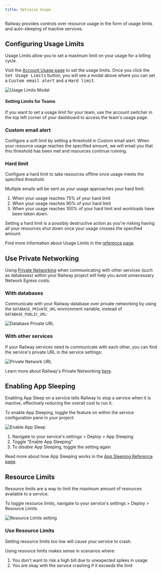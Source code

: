 ```yaml
---
title: Optimize Usage
---
```


Railway provides controls over resource usage in the form of usage limits and auto-sleeping of inactive services.

## Configuring Usage Limits

Usage Limits allow you to set a maximum limit on your usage for a billing cycle.

Visit the <a href="https://railway.app/account/usage" target="_blank">Account Usage page</a> to set the usage limits. Once you click the <kbd>Set Usage Limits</kbd> button, you will see a modal above where you can set a <kbd>Custom email alert</kbd> and a <kbd>Hard limit</kbd>.

<Image src="https://res.cloudinary.com/railway/image/upload/v1694775828/usage-limits_hzv9ee.png" alt="Usage Limits Modal" layout="responsive" width={1252} height={1150} />

#### Setting Limits for Teams

If you want to set a usage limit for your team, use the account switcher in the top left corner of your dashboard to access the team's usage page.

### Custom email alert

Configure a soft limit by setting a threshold in Custom email alert. When your resource usage reaches the specified amount, we will email you that this threshold has been met and resources continue running.

### Hard limit

Configure a hard limit to take resources offline once usage meets the specified threshold.

Multiple emails will be sent as your usage approaches your hard limit:

1. When your usage reaches 75% of your hard limit
2. When your usage reaches 90% of your hard limit
3. When your usage reaches 100% of your hard limit and workloads have been taken down.

<Banner variant="danger">Setting a hard limit is a possibly destructive action as you're risking having all your resources shut down once your usage crosses the specified amount.</Banner>

Find more information about Usage Limits in the [reference page](/reference/usage-limits).

## Use Private Networking

Using [Private Networking](/guides/private-networking) when communicating with other services (such as databases) within your Railway project will help you avoid unnecessary Network Egress costs.

### With databases

Communicate with your Railway database over private networking by using the `DATABASE_PRIVATE_URL` environment variable, instead of `DATABASE_PUBLIC_URL`:

<Image src="https://res.cloudinary.com/railway/image/upload/v1715870608/docs/privnet-db_iujd9g.png" alt="Database Private URL" layout="responsive" width={664} height={452} />

### With other services

If your Railway services need to communicate with each other, you can find the service's private URL in the service settings:

<Image src="https://res.cloudinary.com/railway/image/upload/v1715870638/docs/privnet-services_iyqsgd.png" alt="Private Network URL" layout="responsive" width={758} height={573} />

Learn more about Railway's Private Networking [here](/guides/private-networking).

## Enabling App Sleeping

Enabling App Sleep on a service tells Railway to stop a service when it is inactive, effectively reducing the overall cost to run it.

To enable App Sleeping, toggle the feature on within the service configuration pane in your project:

<Image src="https://res.cloudinary.com/railway/image/upload/v1696548703/docs/scale-to-zero/appSleep_ksaewp.png"
alt="Enable App Sleep"
layout="intrinsic"
width={700} height={460} quality={100} />

1. Navigate to your service's settings > Deploy > App Sleeping
2. Toggle "Enable App Sleeping"
3. To _disable_ App Sleeping, toggle the setting again

Read more about how App Sleeping works in the [App Sleeping Reference page](/reference/app-sleeping).

## Resource Limits

Resource limits are a way to limit the maximum amount of resources available to a service.

To toggle resource limits, navigate to your service's settings > Deploy > Resource Limits.

<Image
  src="https://res.cloudinary.com/railway/image/upload/v1721917970/resource-limits.png"
  alt="Resource Limits setting"
  layout="intrinsic"
  width={1298}
  height={658}
  quality={80}
/>

### Use Resource Limits

<Banner variant="warning">
Setting resource limits too low will cause your service to crash.
</Banner>

Using resource limits makes sense in scenarios where:

1. You don't want to risk a high bill due to unexpected spikes in usage
2. You are okay with the service crashing if it exceeds the limit
